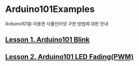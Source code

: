 # Arduino101Examples

Arduino101을 이용한 사물인터넷 구현 방법에 대한 안내  

## [Lesson 1. Arduino101 Blink](https://mtinet.github.io/arduino101Examples/LEDBlink) 
## [Lesson 2. Arduino101 LED Fading(PWM)]()  
